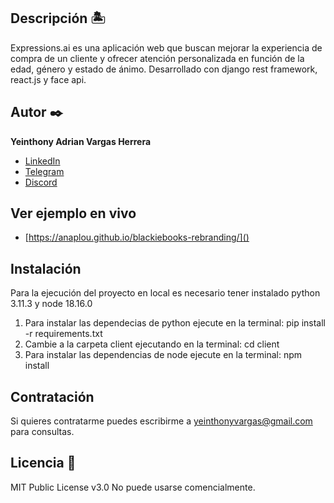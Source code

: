 ## Descripción 🏝

Expressions.ai es una aplicación web que buscan mejorar la experiencia de compra de un cliente y ofrecer atención personalizada en función de la edad, género y estado de ánimo. Desarrollado con django rest framework, react.js y face api.


## Autor ✒️
**Yeinthony Adrian Vargas Herrera**

* [LinkedIn](https://www.linkedin.com/in/yeinthony-vargas-700987221/)
* [Telegram](https://t.me/Yeinthony)
* [Discord](https://discordapp.com/users/796375277211090945)

## Ver ejemplo en vivo 
- [https://anaplou.github.io/blackiebooks-rebranding/]()

## Instalación 
Para la ejecución del proyecto en local es necesario tener instalado python 3.11.3 y node 18.16.0

1. Para instalar las dependecias de python ejecute en la terminal: pip install -r requirements.txt
2. Cambie a la carpeta client ejecutando en la terminal: cd client
3. Para instalar las dependencias de node ejecute en la terminal: npm install
  
## Contratación
Si quieres contratarme puedes escribirme a yeinthonyvargas@gmail.com para consultas.

## Licencia 📄
MIT Public License v3.0
No puede usarse comencialmente.

